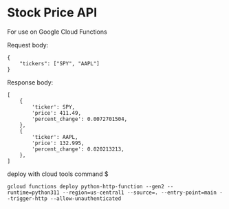 # Stock Price API
For use on Google Cloud Functions

Request body:
```
{
    "tickers": ["SPY", "AAPL"]
}
```

Response body:
```
[
    {
        'ticker': SPY,
        'price': 411.49,
        'percent_change': 0.0072701504,
    },
    {
        'ticker': AAPL,
        'price': 132.995,
        'percent_change': 0.020213213,
    },
]
```

deploy with cloud tools command $
```
gcloud functions deploy python-http-function --gen2 --runtime=python311 --region=us-central1 --source=. --entry-point=main --trigger-http --allow-unauthenticated
```
